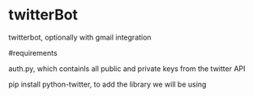 # twitterBot
twitterbot, optionally with gmail integration

#requirements

auth.py, which containls all public and private keys from the twitter API

pip install python-twitter, to add the library we will be using
